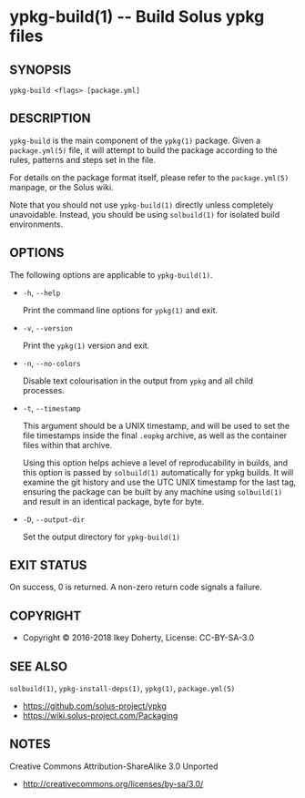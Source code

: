 ypkg-build(1) -- Build Solus ypkg files
=======================================


## SYNOPSIS

`ypkg-build <flags> [package.yml]`


## DESCRIPTION

`ypkg-build` is the main component of the `ypkg(1)` package. Given a `package.yml(5)`
file, it will attempt to build the package according to the rules, patterns and
steps set in the file.

For details on the package format itself, please refer to the `package.yml(5)`
manpage, or the Solus wiki.

Note that you should not use `ypkg-build(1)` directly unless completely unavoidable.
Instead, you should be using `solbuild(1)` for isolated build environments.

## OPTIONS

The following options are applicable to `ypkg-build(1)`.

 * `-h`, `--help`

   Print the command line options for `ypkg(1)` and exit.

 * `-v`, `--version`

   Print the `ypkg(1)` version and exit.

 * `-n`, `--no-colors`

   Disable text colourisation in the output from `ypkg` and all child
   processes.

 * `-t`, `--timestamp`

   This argument should be a UNIX timestamp, and will be used to set the file
   timestamps inside the final `.eopkg` archive, as well as the container files
   within that archive.

   Using this option helps achieve a level of reproducability in builds, and
   this option is passed by `solbuild(1)` automatically for ypkg builds. It
   will examine the git history and use the UTC UNIX timestamp for the last
   tag, ensuring the package can be built by any machine using `solbuild(1)`
   and result in an identical package, byte for byte.

 * `-D`, `--output-dir`

   Set the output directory for `ypkg-build(1)`


## EXIT STATUS

On success, 0 is returned. A non-zero return code signals a failure.


## COPYRIGHT

 * Copyright © 2016-2018 Ikey Doherty, License: CC-BY-SA-3.0


## SEE ALSO

`solbuild(1)`, `ypkg-install-deps(1)`, `ypkg(1)`, `package.yml(5)`

 * https://github.com/solus-project/ypkg
 * https://wiki.solus-project.com/Packaging


## NOTES

Creative Commons Attribution-ShareAlike 3.0 Unported

 * http://creativecommons.org/licenses/by-sa/3.0/
